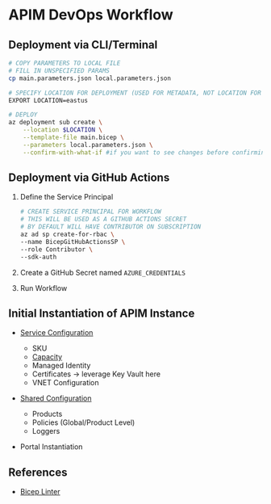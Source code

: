 # APIM DevOps Workflow

## Deployment via CLI/Terminal

```bash
# COPY PARAMETERS TO LOCAL FILE
# FILL IN UNSPECIFIED PARAMS
cp main.parameters.json local.parameters.json

# SPECIFY LOCATION FOR DEPLOYMENT (USED FOR METADATA, NOT LOCATION FOR APIM DEPLOYMENT)
EXPORT LOCATION=eastus

# DEPLOY
az deployment sub create \
    --location $LOCATION \
    --template-file main.bicep \
    --parameters local.parameters.json \
    --confirm-with-what-if #if you want to see changes before confirming deployment
```
## Deployment via GitHub Actions

1. Define the Service Principal

    ```bash
    # CREATE SERVICE PRINCIPAL FOR WORKFLOW
    # THIS WILL BE USED AS A GITHUB ACTIONS SECRET
    # BY DEFAULT WILL HAVE CONTRIBUTOR ON SUBSCRIPTION
    az ad sp create-for-rbac \
    --name BicepGitHubActionsSP \
    --role Contributor \
    --sdk-auth
    ```
2. Create a GitHub Secret named `AZURE_CREDENTIALS`

3. Run Workflow

## Initial Instantiation of APIM Instance

* [Service Configuration](https://docs.microsoft.com/en-us/azure/templates/microsoft.apimanagement/service?tabs=bicep)
    - SKU
    - [Capacity](https://docs.microsoft.com/en-us/azure/api-management/api-management-capacity)
    - Managed Identity
    - Certificates -> leverage Key Vault here
    - VNET Configuration

* [Shared Configuration](https://docs.microsoft.com/en-us/azure/templates/microsoft.apimanagement/service/products?tabs=bicep)
    - Products
    - Policies (Global/Product Level)
    - Loggers

* Portal Instantiation

## References

* [Bicep Linter](https://docs.microsoft.com/en-us/azure/azure-resource-manager/bicep/linter)